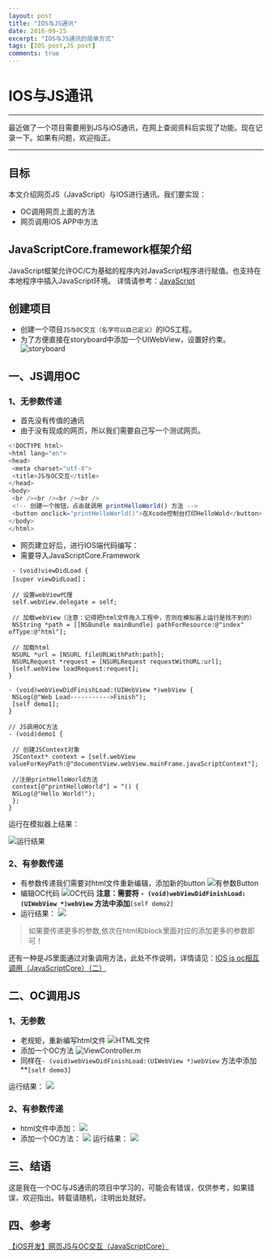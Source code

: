 ```yaml
---
layout: post
title: "IOS与JS通讯"
date: 2016-09-25
excerpt: "IOS与JS通讯的简单方式"
tags: [IOS post,JS post]
comments: true
---
```


# IOS与JS通讯

---

最近做了一个项目需要用到JS与iOS通讯，在网上查阅资料后实现了功能。现在记录一下。如果有问题，欢迎指正。

---

## 目标

本文介绍网页JS（JavaScript）与IOS进行通讯。我们要实现：

* OC调用网页上面的方法 
* 网页调用IOS APP中方法

## JavaScriptCore.framework框架介绍

JavaScript框架允许OC\/C为基础的程序内对JavaScript程序进行赋值。也支持在本地程序中插入JavaScript环境。
详情请参考：[JavaScript](https://developer.apple.com/reference/javascriptcore)

## 创建项目

* 创建一个项目`JS与OC交互（名字可以自己定义）`的IOS工程。
* 为了方便直接在storyboard中添加一个UIWebView，设置好约束。
  ![storyboard](../assets/img/2016-09-25-IOS与OC通讯/Snip20160925_9.png)

## 一、JS调用OC

### 1、无参数传递

* 首先没有传值的通讯
* 由于没有现成的网页，所以我们需要自己写一个测试网页。

```js
<!DOCTYPE html>
<html lang="en">
<head>
 <meta charset="utf-8">
 <title>JS与OC交互</title>
</head>
<body>
 <br /><br /><br /><br />
 <!-- 创建一个按钮，点击就调用 printHelloWorld() 方法 -->
 <button onclick="printHelloWorld()">在Xcode控制台打印HelloWold</button>
</body>
</html>

```

* 网页建立好后，进行IOS端代码编写：
* 需要导入JavaScriptCore.Framework

```objc
 - (void)viewDidLoad {
 [super viewDidLoad]；

 // 设置webView代理 
 self.webView.delegate = self;

 // 加载webView（注意：记得把html文件拖入工程中，否则在模拟器上运行是找不到的）
 NSString *path = [[NSBundle mainBundle] pathForResource:@"index" ofType:@"html"];

 // 加载html
 NSURL *url = [NSURL fileURLWithPath:path];
 NSURLRequest *request = [NSURLRequest requestWithURL:url];
 [self.webView loadRequest:request];
}

- (void)webViewDidFinishLoad:(UIWebView *)webView {
 NSLog(@"Web Load----------->Finish");
 [self demo1];
}

// JS调用OC方法
- (void)demo1 {

 // 创建JSContext对象
 JSContext* context = [self.webView valueForKeyPath:@"documentView.webView.mainFrame.javaScriptContext"];

 //注册printHelloWorld方法
 context[@"printHelloWorld"] = ^() {
 NSLog(@"Hello World!");
 };
}
```

运行在模拟器上结果：

![运行结果](../assets/img/2016-09-25-IOS与OC通讯/Snip20160925_10.png)

### 2、有参数传递

* 有参数传递我们需要对html文件重新编辑，添加新的button
  ![有参数Button](../assets/img/2016-09-25-IOS与OC通讯/Snip20160925_11.png)
* 编辑OC代码
  ![OC代码](../assets/img/2016-09-25-IOS与OC通讯/Snip20160925_13.png)
  **注意：需要将  **`- (void)webViewDidFinishLoad:(UIWebView *)webView`** 方法中添加**`[self demo2]`
* 运行结果：
  ![](../assets/img/2016-09-25-IOS与OC通讯/Snip20160925_12.png)

> 如果要传递更多的参数,依次在html和block里面对应的添加更多的参数即可！

还有一种是JS里面通过对象调用方法，此处不作说明，详情请见：[IOS js oc相互调用（JavaScriptCore）（二）](http://blog.csdn.net/lwjok2007/article/details/47058795)

## 二、OC调用JS

### 1、无参数

* 老规矩，重新编写html文件
  ![HTML文件](../assets/img/2016-09-25-IOS与OC通讯/Snip20160925_14.png)
* 添加一个OC方法
  ![ViewController.m](../assets/img/2016-09-25-IOS与OC通讯/Snip20160925_15.png)
* 同样在`- (void)webViewDidFinishLoad:(UIWebView *)webView` 方法中添加\*\*`[self demo3]`

运行结果：
![](../assets/img/2016-09-25-IOS与OC通讯/Snip20160925_17.png)

### 2、有参数传递

* html文件中添加：
  ![](../assets/img/2016-09-25-IOS与OC通讯/Snip20160925_18.png)
* 添加一个OC方法：
  ![](../assets/img/2016-09-25-IOS与OC通讯/Snip20160925_20.png)
  运行结果：
  ![](../assets/img/2016-09-25-IOS与OC通讯/nip20160925_22.png)

## 三、结语

这是我在一个OC与JS通讯的项目中学习的，可能会有错误，仅供参考，如果错误，欢迎指出。转载请随机，注明出处就好。

## 四、参考

[【iOS开发】网页JS与OC交互（JavaScriptCore）](http://www.jianshu.com/p/12c77d85b295)

